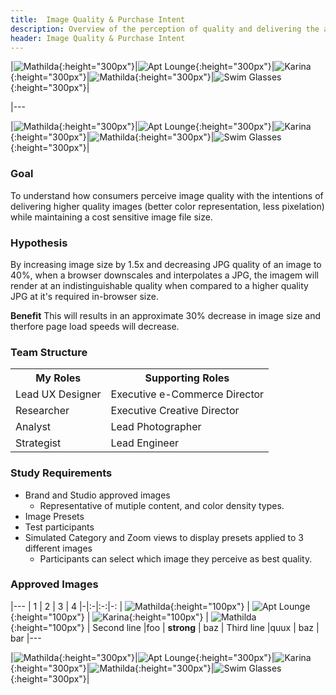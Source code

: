 ```yaml
---
title:  Image Quality & Purchase Intent
description: Overview of the perception of quality and delivering the appropriate quality image based on a customers liklihood to purchase
header: Image Quality & Purchase Intent
---
```


|![Mathilda](coianac.github.io/img/MathildaYellow.jpeg){:height="300px"}|![Apt Lounge](coianac.github.io/img/aptlounge.jpeg){:height="300px"}|![Karina](coianac.github.io/img/karinax45.jpeg){:height="300px"}|![Mathilda](coianac.github.io/img/matildax45.jpeg){:height="300px"}|![Swim Glasses](coianac.github.io/img/swimglasses.jpeg){:height="300px"}|

|---

|![Mathilda](coianac.github.io/img/MathildaYellow.jpeg){:height="300px"}|![Apt Lounge](coianac.github.io/img/aptlounge.jpeg){:height="300px"}|![Karina](coianac.github.io/img/karinax45.jpeg){:height="300px"}|![Mathilda](coianac.github.io/img/matildax45.jpeg){:height="300px"}|![Swim Glasses](coianac.github.io/img/swimglasses.jpeg){:height="300px"}|

### Goal
To understand how consumers perceive image quality with the intentions of delivering higher quality images (better color representation, less pixelation) while maintaining a cost sensitive image file size.

### Hypothesis
By increasing image size by 1.5x and decreasing JPG quality of an image to 40%, when a browser downscales and interpolates a JPG, the imagem will render at an indistinguishable quality when compared to a higher quality JPG at it's required in-browser size. 

**Benefit** This will results in an approximate 30% decrease in image size and therfore page load speeds will decrease. 

### Team Structure
<table>
  <tr>
    <th>My Roles</th>
    <th>Supporting Roles</th>
  </tr>
  <tr>
    <td>Lead UX Designer  </td>
    <td>Executive e-Commerce Director</td>
  </tr>
  <tr>
    <td>Researcher</td>
    <td>Executive Creative Director</td>
  </tr>
  <tr>
    <td>Analyst</td>
    <td>Lead Photographer</td>
  </tr>
  <tr>
    <td>Strategist</td>
    <td>Lead Engineer</td>
  </tr>
</table>

### Study Requirements
* Brand and Studio approved images  
  * Representative of mutiple content, and color density types.
* Image Presets
* Test participants
* Simulated Category and Zoom views to display presets applied to 3 different images  
  * Participants can select which image they perceive as best quality.

### Approved Images
|---
| 1 | 2 | 3 | 4
|-|:-|:-:|-:
| ![Mathilda](coianac.github.io/img/MathildaYellow.jpeg){:height="100px"} | ![Apt Lounge](coianac.github.io/img/aptlounge.jpeg){:height="100px"} | ![Karina](coianac.github.io/img/karinax45.jpeg){:height="100px"} | ![Mathilda](coianac.github.io/img/matildax45.jpeg){:height="100px"}
| Second line |foo | **strong** | baz
| Third line |quux | baz | bar
|---

|![Mathilda](coianac.github.io/img/MathildaYellow.jpeg){:height="300px"}|![Apt Lounge](coianac.github.io/img/aptlounge.jpeg){:height="300px"}|![Karina](coianac.github.io/img/karinax45.jpeg){:height="300px"}|![Mathilda](coianac.github.io/img/matildax45.jpeg){:height="300px"}|![Swim Glasses](coianac.github.io/img/swimglasses.jpeg){:height="300px"}|
